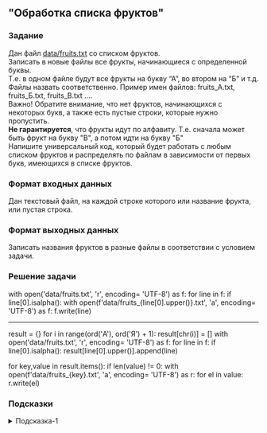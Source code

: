 ## "Обработка списка фруктов"

### Задание

Дан файл [data/fruits.txt](data/fruits.txt) со списком фруктов. \
Записать в новые файлы все фрукты, начинающиеся с определенной буквы. \
Т.е. в одном файле будут все фрукты на букву “А”, во втором на “Б” и т.д. \
Файлы назвать соответственно.
Пример имен файлов: fruits_А.txt, fruits_Б.txt, fruits_В.txt …. \
Важно! Обратите внимание, что нет фруктов, начинающихся с некоторых букв, а также есть пустые строки, которые нужно пропустить. \
**Не гарантируется**, что фрукты идут по алфавиту. Т.е. сначала может быть фрукт на букву "В", а потом идти на букву "Б" \
Напишите универсальный код, который будет работать с любым списком фруктов и распределять по файлам в зависимости от первых букв, имеющихся в списке фруктов.

### Формат входных данных

Дан текстовый файл, на каждой строке которого или название фрукта, или пустая строка.

### Формат выходных данных

Записать названия фруктов в разные файлы в соответствии с условием задачи.

### Решение задачи
with open('data/fruits.txt', 'r', encoding= 'UTF-8') as f:
    for line in f:
        if line[0].isalpha():
            with open(f'data/fruits_{line[0].upper()}.txt', 'a', encoding= 'UTF-8') as f:
                f.write(line)


---
result = {}
for i in range(ord('А'), ord('Я') + 1):
    result[chr(i)] = []
with open('data/fruits.txt', 'r', encoding= 'UTF-8') as f:
    for line in f:
        if line[0].isalpha():
            result[line[0].upper()].append(line)

for key,value in result.items():
    if len(value) != 0:
        with open(f'data/fruits_{key}.txt', 'a', encoding= 'UTF-8') as r:
            for el in value:
                r.write(el)
### Подсказки

<details>
<summary>Подсказка-1</summary>
Возможно пригодится:

Чтобы получить список больших букв русского алфавита:
```python
print(list(map(chr, range(ord('А'), ord('Я')+1))))
```

</details>
